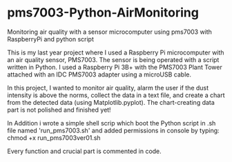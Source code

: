 # pms7003-Python-AirMonitoring
Monitoring air quality with a sensor microcomputer using pms7003 with RaspberryPi and python script

This is my last year project where I used a Raspberry Pi microcomputer with an air quality sensor, PMS7003. The sensor is being operated with a script written in Python. I used a Raspberry Pi 3B+ with the PMS7003 Plant Tower attached with an IDC PMS7003 adapter using a microUSB cable.

In this project, I wanted to monitor air quality, alarm the user if the dust intensity is above the norms, collect the data in a text file, and create a chart from the detected data (using Matplotlib.pyplot). The chart-creating data part is not polished and finished yet!

In Addition i wrote a simple shell scrip which boot the Python script in .sh file named 'run_pms7003.sh' and added permissions in console by typing:    chmod +x run_pms7003ver01.sh

Every function and crucial part is commented in code.
